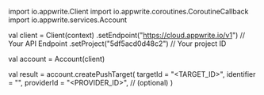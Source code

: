 import io.appwrite.Client
import io.appwrite.coroutines.CoroutineCallback
import io.appwrite.services.Account

val client = Client(context)
    .setEndpoint("https://cloud.appwrite.io/v1") // Your API Endpoint
    .setProject("5df5acd0d48c2") // Your project ID

val account = Account(client)

val result = account.createPushTarget(
    targetId = "<TARGET_ID>", 
    identifier = "<IDENTIFIER>", 
    providerId = "<PROVIDER_ID>", // (optional)
)